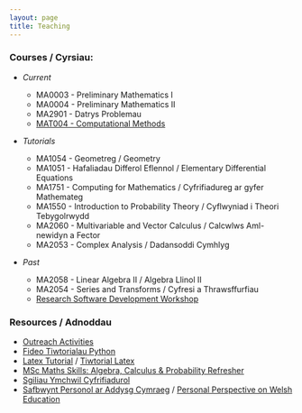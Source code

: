 ```yaml
---
layout: page
title: Teaching
---
```


### Courses / Cyrsiau:

  + *Current*
    + MA0003 - Preliminary Mathematics I
    + MA0004 - Preliminary Mathematics II
    + MA2901 - Datrys Problemau
    + [MAT004 - Computational Methods](/cm/)

  
  + *Tutorials*
    + MA1054 - Geometreg / Geometry
    + MA1051 - Hafaliadau Differol Eflennol / Elementary Differential Equations
    + MA1751 - Computing for Mathematics / Cyfrifiadureg ar gyfer Mathemateg
    + MA1550 - Introduction to Probability Theory / Cyflwyniad i Theori Tebygolrwydd
    + MA2060 - Multivariable and Vector Calculus / Calcwlws Aml-newidyn a Fector
    + MA2053 - Complex Analysis / Dadansoddi Cymhlyg

  
  + *Past*
    + MA2058 - Linear Algebra II / Algebra Llinol II
    + MA2054 - Series and Transforms / Cyfresi a Thrawsffurfiau
    + [Research Software Development Workshop](https://vknight.org/rsd/)


### Resources / Adnoddau

  + [Outreach Activities](/outreach/)
  + [Fideo Tiwtorialau Python](/teaching/tiwtorialau-python/)
  + [Latex Tutorial](/teaching/latex-refresher/) / [Tiwtorial Latex](/teaching/latex-refresher/cy/)
  + [MSc Maths Skills: Algebra, Calculus & Probability Refresher](/MSc_week_0/maths_skills.pdf)
  + [Sgiliau Ymchwil Cyfrifiadurol](https://sgiliauymchwilcyfrifiadurol.github.io/)
  + [Safbwynt Personol ar Addysg Cymraeg](/teaching/addysg-cymraeg/) / [Personal Perspective on Welsh Education](/teaching/addysg-cymraeg/en/)